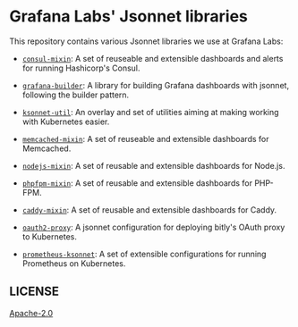 # Grafana Labs' Jsonnet libraries

This repository contains various Jsonnet libraries we use at Grafana Labs:

* [`consul-mixin`](consul-mixin/): A set of reuseable and extensible dashboards
  and alerts for running Hashicorp's Consul.

* [`grafana-builder`](grafana-builder/): A library for building Grafana dashboards
  with jsonnet, following the builder pattern.

* [`ksonnet-util`](ksonnet-util/): An overlay and set of utilities aiming at making
  working with Kubernetes easier.

* [`memcached-mixin`](memcached-mixin/): A set of reuseable and extensible dashboards
  for Memcached.

* [`nodejs-mixin`](nodejs-mixin/): A set of reusable and extensible dashboards
  for Node.js.

* [`phpfpm-mixin`](phpfpm-mixin/): A set of reusable and extensible dashboards
  for PHP-FPM.

* [`caddy-mixin`](caddy-mixin/): A set of reusable and extensible dashboards
  for Caddy.

* [`oauth2-proxy`](oauth2-proxy/): A jsonnet configuration for deploying bitly's
  OAuth proxy to Kubernetes.

* [`prometheus-ksonnet`](prometheus-ksonnet/): A set of extensible configurations
  for running Prometheus on Kubernetes.


## LICENSE

[Apache-2.0](LICENSE)
